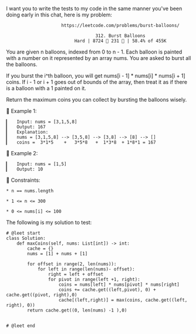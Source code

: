 I want you to write the tests to my code in the same manner you've been doing early in this chat, here is my problem:

                         https://leetcode.com/problems/burst-balloons/
                                               
                                      312. Burst Balloons
                              Hard | 8724  231  | 58.4% of 455K



You are given n balloons, indexed from 0 to n - 1. Each balloon is painted with a number on it represented by an array nums. You are asked to burst all the balloons.

If you burst the i^th balloon, you will get nums[i - 1] * nums[i] * nums[i + 1] coins. If i - 1 or i + 1 goes out of bounds of the array, then treat it as if there is a balloon with a 1 painted on it.

Return the maximum coins you can collect by bursting the balloons wisely.



󰛨 Example 1:

	▎	Input: nums = [3,1,5,8]
	▎	Output: 167
	▎	Explanation:
	▎	nums = [3,1,5,8] --> [3,5,8] --> [3,8] --> [8] --> []
	▎	coins =  3*1*5    +   3*5*8   +  1*3*8  + 1*8*1 = 167

󰛨 Example 2:

	▎	Input: nums = [1,5]
	▎	Output: 10



 Constraints:

	* n == nums.length
	
	* 1 <= n <= 300
	
	* 0 <= nums[i] <= 100



The following is my solution to test:
```
# @leet start
class Solution:
    def maxCoins(self, nums: List[int]) -> int:
        cache = {}
        nums = [1] + nums + [1]

        for offset in range(2, len(nums)):
            for left in range(len(nums)- offset):
                right = left + offset
                for pivot in range(left +1, right):
                    coins = nums[left] * nums[pivot] * nums[right]
                    coins += cache.get((left,pivot), 0) + cache.get((pivot, right),0)
                    cache[(left,right)] = max(coins, cache.get((left, right), 0))
        return cache.get((0, len(nums) -1 ),0)

        
# @leet end
```
